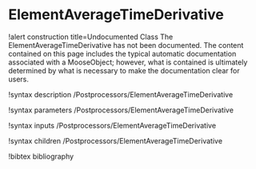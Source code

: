 <!-- MOOSE Documentation Stub: Remove this when content is added. -->

# ElementAverageTimeDerivative

!alert construction title=Undocumented Class
The ElementAverageTimeDerivative has not been documented. The content contained on this page includes the
typical automatic documentation associated with a MooseObject; however, what is contained is
ultimately determined by what is necessary to make the documentation clear for users.

!syntax description /Postprocessors/ElementAverageTimeDerivative

!syntax parameters /Postprocessors/ElementAverageTimeDerivative

!syntax inputs /Postprocessors/ElementAverageTimeDerivative

!syntax children /Postprocessors/ElementAverageTimeDerivative

!bibtex bibliography
